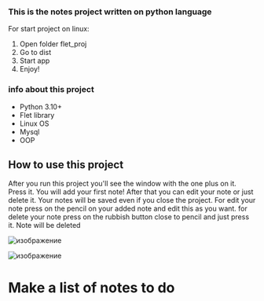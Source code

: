 ### This is the notes project written on python language


For start project on linux:
1. Open folder flet_proj
2. Go to dist
3. Start app
4. Enjoy!




### info about this project

- Python 3.10+
- Flet library
- Linux OS
- Mysql 
- OOP







## How to use this project


After you run this project you'll see the window with the one plus on it. Press it. You will add your first note! After that you can edit your note or just delete it. Your notes will be saved  even if you close the project. For edit your note press on the pencil on your added note and edit this as you want. for delete your note press on the rubbish button close to pencil and just press it. Note will be deleted


![изображение](https://user-images.githubusercontent.com/105593765/232838217-24bd5d7f-5c8c-4baf-9e75-a40d15a72836.png)




![изображение](https://user-images.githubusercontent.com/105593765/232838931-c1f73927-2349-4da5-83db-c42c0865e78c.png)

# Make a list of notes to do

